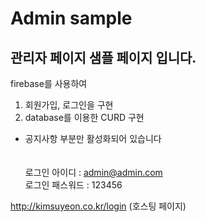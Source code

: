 # Admin sample

## 관리자 페이지 샘플 페이지 입니다.

firebase를 사용하여<br> 
1. 회원가입, 로그인을 구현 <br>
2. database를 이용한 CURD 구현

- 공지사항 부분만 활성화되어 있습니다 <br>
<br><br>
로그인 아이디 : admin@admin.com <br>
로그인 패스워드 : 123456

http://kimsuyeon.co.kr/login (호스팅 페이지)

